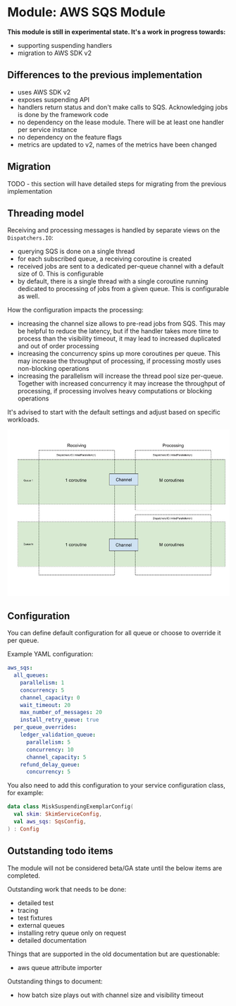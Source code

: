 # Module: AWS SQS Module

**This module is still in experimental state. It's a work in progress towards:**
* supporting suspending handlers
* migration to AWS SDK v2

## Differences to the previous implementation

* uses AWS SDK v2
* exposes suspending API
* handlers return status and don't make calls to SQS. Acknowledging jobs is done by the framework code
* no dependency on the lease module. There will be at least one handler per service instance
* no dependency on the feature flags
* metrics are updated to v2, names of the metrics have been changed

## Migration

TODO - this section will have detailed steps for migrating from the previous implementation

## Threading model

Receiving and processing messages is handled by separate views on the `Dispatchers.IO`:
- querying SQS is done on a single thread
- for each subscribed queue, a receiving coroutine is created
- received jobs are sent to a dedicated per-queue channel with a default size of 0. This is configurable
- by default, there is a single thread with a single coroutine running dedicated to processing
  of jobs from a given queue. This is configurable as well.

How the configuration impacts the processing:
- increasing the channel size allows to pre-read jobs from SQS. This may be helpful to reduce the
  latency, but if the handler takes more time to process than the visibility timeout, it may lead
  to increased duplicated and out of order processing
- increasing the concurrency spins up more coroutines per queue. This may increase the throughput
  of processing, if processing mostly uses non-blocking operations
- increasing the parallelism will increase the thread pool size per-queue. Together with increased
  concurrency it may increase the throughput of processing, if processing involves heavy computations
  or blocking operations

It's advised to start with the default settings and adjust based on specific workloads.

![image](concurrency.jpg)

## Configuration

You can define default configuration for all queue or choose to override it per queue.

Example YAML configuration:

```yaml
aws_sqs:
  all_queues:
    parallelism: 1
    concurrency: 5
    channel_capacity: 0
    wait_timeout: 20
    max_number_of_messages: 20
    install_retry_queue: true
  per_queue_overrides:
    ledger_validation_queue:
      parallelism: 5
      concurrency: 10
      channel_capacity: 5
    refund_delay_queue:
      concurrency: 5
```

You also need to add this configuration to your service configuration class, for example:

```kotlin
data class MiskSuspendingExemplarConfig(
  val skim: SkimServiceConfig,
  val aws_sqs: SqsConfig,
) : Config
```

## Outstanding todo items

The module will not be considered beta/GA state until the below items are completed.

Outstanding work that needs to be done:
* detailed test 
* tracing
* test fixtures
* external queues
* installing retry queue only on request
* detailed documentation

Things that are supported in the old documentation but are questionable:
* aws queue attribute importer

Outstanding things to document:
* how batch size plays out with channel size and visibility timeout